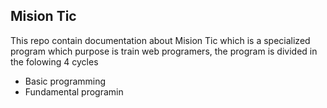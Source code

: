## Mision Tic

This repo contain documentation about Mision Tic which is a specialized program which purpose is train web programers, the program is divided in the folowing 4 cycles

* Basic programming
* Fundamental programin
